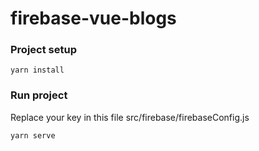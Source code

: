 # firebase-vue-blogs

### Project setup
```
yarn install
```

### Run project
Replace your key in this file src/firebase/firebaseConfig.js

```
yarn serve
```
